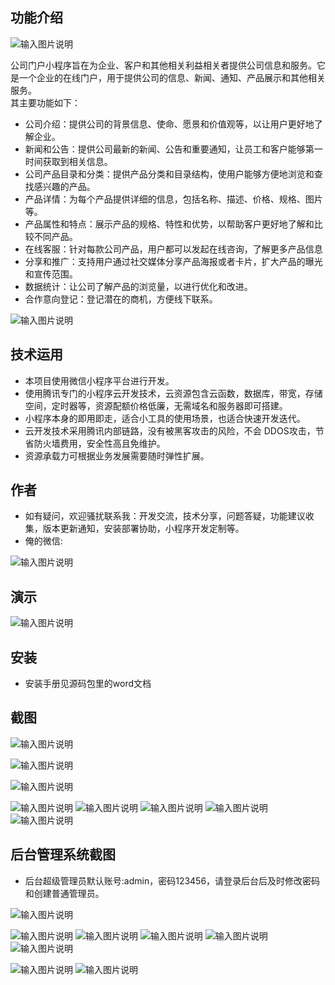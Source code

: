 ## 功能介绍 

![输入图片说明](demo/%E4%BA%8C%E7%BB%B4%E7%A0%81.jpg)

  公司门户小程序旨在为企业、客户和其他相关利益相关者提供公司信息和服务。它是一个企业的在线门户，用于提供公司的信息、新闻、通知、产品展示和其他相关服务。   
其主要功能如下：
- 公司介绍：提供公司的背景信息、使命、愿景和价值观等，以让用户更好地了解企业。 
- 新闻和公告：提供公司最新的新闻、公告和重要通知，让员工和客户能够第一时间获取到相关信息。
- 公司产品目录和分类：提供产品分类和目录结构，使用户能够方便地浏览和查找感兴趣的产品。
- 产品详情：为每个产品提供详细的信息，包括名称、描述、价格、规格、图片等。
- 产品属性和特点：展示产品的规格、特性和优势，以帮助客户更好地了解和比较不同产品。
- 在线客服：针对每款公司产品，用户都可以发起在线咨询，了解更多产品信息  
- 分享和推广：支持用户通过社交媒体分享产品海报或者卡片，扩大产品的曝光和宣传范围。 
- 数据统计：让公司了解产品的浏览量，以进行优化和改进。
- 合作意向登记：登记潜在的商机，方便线下联系。

![输入图片说明](demo/%E5%85%AC%E5%8F%B8%E9%97%A8%E6%88%B7%20(2).jpeg)


## 技术运用
- 本项目使用微信小程序平台进行开发。
- 使用腾讯专门的小程序云开发技术，云资源包含云函数，数据库，带宽，存储空间，定时器等，资源配额价格低廉，无需域名和服务器即可搭建。
- 小程序本身的即用即走，适合小工具的使用场景，也适合快速开发迭代。
- 云开发技术采用腾讯内部链路，没有被黑客攻击的风险，不会 DDOS攻击，节省防火墙费用，安全性高且免维护。
- 资源承载力可根据业务发展需要随时弹性扩展。  



## 作者
- 如有疑问，欢迎骚扰联系我：开发交流，技术分享，问题答疑，功能建议收集，版本更新通知，安装部署协助，小程序开发定制等。
- 俺的微信: 
 
![输入图片说明](demo/7.png)


## 演示 
 
![输入图片说明](demo/%E4%BA%8C%E7%BB%B4%E7%A0%81.jpg)


## 安装

- 安装手册见源码包里的word文档 


## 截图

![输入图片说明](demo/1%E9%A6%96%E9%A1%B5.jpg)

![输入图片说明](demo/2%E8%B5%84%E8%AE%AF.jpg)

![输入图片说明](demo/3%E4%BA%A7%E5%93%81%E5%BA%93.jpg)

 ![输入图片说明](demo/4%E5%88%86%E7%B1%BB.jpg)
![输入图片说明](demo/5%E4%BA%A7%E5%93%81.jpg)
![输入图片说明](demo/6%E8%AF%A6%E6%83%85.jpg)
![输入图片说明](demo/7%E5%88%86%E4%BA%AB.jpg)
![输入图片说明](demo/8%E6%88%91%E7%9A%84.jpg)


## 后台管理系统截图 
- 后台超级管理员默认账号:admin，密码123456，请登录后台后及时修改密码和创建普通管理员。

![输入图片说明](demo/80%E5%90%8E%E5%8F%B0%E9%A6%96%E9%A1%B5.jpg)

![输入图片说明](demo/81%E5%90%8E%E5%8F%B0-%E8%B5%84%E8%AE%AF.jpg)
![输入图片说明](demo/82%E5%90%8E%E5%8F%B0-%E4%B8%80%E7%BA%A7.jpg)
![输入图片说明](demo/83%E5%90%8E%E5%8F%B0-%E4%B8%80%E7%BA%A7.jpg)
![输入图片说明](demo/84%E5%90%8E%E5%8F%B0-%E4%BA%8C%E7%BA%A7.jpg)
![输入图片说明](demo/85%E5%90%8E%E5%8F%B0-%E4%BA%A7%E5%93%81.jpg)


![输入图片说明](demo/86%E5%90%8E%E5%8F%B0-%E5%8F%82%E6%95%B0.jpg)
![输入图片说明](demo/86%E5%90%8E%E5%8F%B0-%E4%BA%A7%E5%93%81.jpg)